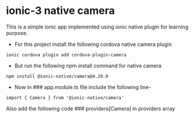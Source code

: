 # ionic-3 native camera
This is a simple ionic app implemented using ionic native plugin for learning purpose. 

* For this project install the following cordova native camera plugin

`ionic cordova plugin add cordova-plugin-camera`

* But run the following npm install command for native camera

`npm install @ionic-native/camera@4.20.0`

* Now in ### app.module.ts file include the following line-

`import { Camera } from '@ionic-native/camera'`

Also add the following code ### providers[Camera] in providers array
